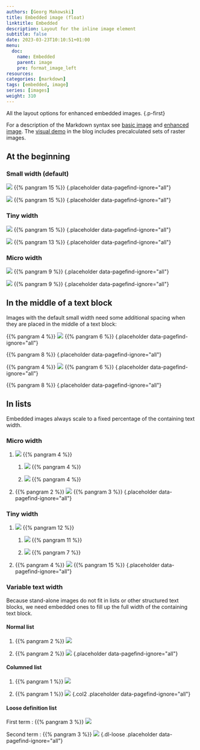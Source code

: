 ```yaml
---
authors: [Georg Makowski]
title: Embedded image (float)
linktitle: Embedded
description: Layout for the inline image element
subtitle: false
date: 2023-03-23T10:10:51+01:00
menu:
  doc:
    name: Embedded
    parent: image
    pre: format_image_left
resources:
categories: [markdown]
tags: [embedded, image]
series: [images]
weight: 310
---
```


All the layout options for enhanced embedded images.
{.p-first}
<!--more-->

For a description of the Markdown syntax see [basic image](https://perplex.desider.at/doc/basic/image) and [enhanced image](https://perplex.desider.at/doc/enhancing/image/syntax). The [visual demo](https://perplex.desider.at/blog/image/embed) in the blog includes precalculated sets of raster images.

## At the beginning

### Small width (default)

![](small-left) {{% pangram 15 %}}
{.placeholder data-pagefind-ignore="all"}

![](small-right) {{% pangram 15 %}}
{.placeholder data-pagefind-ignore="all"}

### Tiny width

![](tiny-left) {{% pangram 15 %}}
{.placeholder data-pagefind-ignore="all"}

![](tiny-right) {{% pangram 13 %}}
{.placeholder data-pagefind-ignore="all"}

### Micro width

![](micro) {{% pangram 9 %}}
{.placeholder data-pagefind-ignore="all"}

![](micro?ph=right) {{% pangram 9 %}}
{.placeholder data-pagefind-ignore="all"}

## In the middle of a text block

Images with the default small width need some additional spacing when they are placed in the middle of a text block:

{{% pangram 4 %}} ![](small-left?pv=middle) {{% pangram 6 %}}
{.placeholder data-pagefind-ignore="all"}

{{% pangram 8 %}}
{.placeholder data-pagefind-ignore="all"}

{{% pangram 4 %}} ![](small-right?pv=middle) {{% pangram 6 %}}
{.placeholder data-pagefind-ignore="all"}

{{% pangram 8 %}}
{.placeholder data-pagefind-ignore="all"}

## In lists

Embedded images always scale to a fixed percentage of the containing text width.

### Micro width

1. ![](micro) {{% pangram 4 %}}

   1. ![](micro?posh=right) {{% pangram 4 %}}

   2. ![](micro) {{% pangram 4 %}}

2. {{% pangram 2 %}} ![](micro?posh=right) {{% pangram 3 %}}
{.placeholder data-pagefind-ignore="all"}

### Tiny width

1. ![](tiny-left.yaml) {{% pangram 12 %}}

   1. ![](tiny-right) {{% pangram 11 %}}

   2. ![](tiny-left) {{% pangram 7 %}}

2. {{% pangram 4 %}} ![](tiny-right?posv=middle) {{% pangram 15 %}}
{.placeholder data-pagefind-ignore="all"}

### Variable text width

Because stand-alone images do not fit in lists or other structured text blocks, we need embedded ones to fill up the full width of the containing text block.

#### Normal list

1. {{% pangram 2 %}} ![](textvar)

2. {{% pangram 2 %}} ![](textvar)
{.placeholder data-pagefind-ignore="all"}

#### Columned list

1. {{% pangram 1 %}} ![](textvar)

2. {{% pangram 1 %}} ![](textvar)
{.col2 .placeholder data-pagefind-ignore="all"}

#### Loose definition list

First term
: {{% pangram 3 %}} ![](textvar)

Second term
: {{% pangram 3 %}} ![](textvar)
{.dl-loose .placeholder data-pagefind-ignore="all"}
